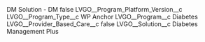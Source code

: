 <?xml version="1.0" encoding="UTF-8"?>
<CustomMetadata xmlns="http://soap.sforce.com/2006/04/metadata" xmlns:xsi="http://www.w3.org/2001/XMLSchema-instance" xmlns:xsd="http://www.w3.org/2001/XMLSchema">
    <label>DM Solution - DM</label>
    <protected>false</protected>
    <values>
        <field>LVGO__Program_Platform_Version__c</field>
        <value xsi:nil="true"/>
    </values>
    <values>
        <field>LVGO__Program_Type__c</field>
        <value xsi:type="xsd:string">WP Anchor</value>
    </values>
    <values>
        <field>LVGO__Program__c</field>
        <value xsi:type="xsd:string">Diabetes</value>
    </values>
    <values>
        <field>LVGO__Provider_Based_Care__c</field>
        <value xsi:type="xsd:boolean">false</value>
    </values>
    <values>
        <field>LVGO__Solution__c</field>
        <value xsi:type="xsd:string">Diabetes Management Plus</value>
    </values>
</CustomMetadata>
